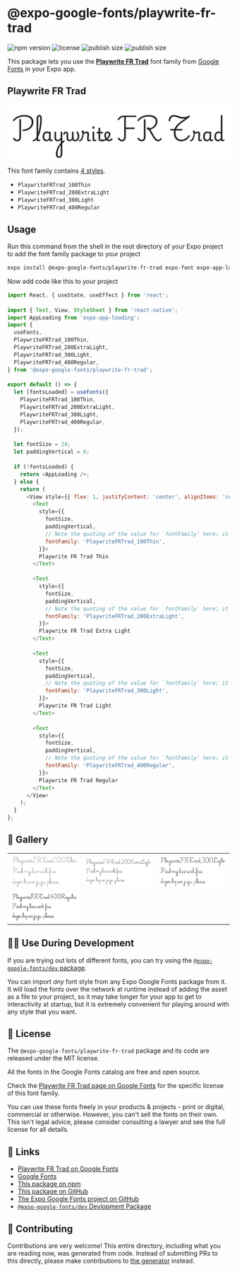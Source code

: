 # @expo-google-fonts/playwrite-fr-trad

![npm version](https://flat.badgen.net/npm/v/@expo-google-fonts/playwrite-fr-trad)
![license](https://flat.badgen.net/github/license/expo/google-fonts)
![publish size](https://flat.badgen.net/packagephobia/install/@expo-google-fonts/playwrite-fr-trad)
![publish size](https://flat.badgen.net/packagephobia/publish/@expo-google-fonts/playwrite-fr-trad)

This package lets you use the [**Playwrite FR Trad**](https://fonts.google.com/specimen/Playwrite+FR+Trad) font family from [Google Fonts](https://fonts.google.com/) in your Expo app.

## Playwrite FR Trad

![Playwrite FR Trad](./font-family.png)

This font family contains [4 styles](#-gallery).

- `PlaywriteFRTrad_100Thin`
- `PlaywriteFRTrad_200ExtraLight`
- `PlaywriteFRTrad_300Light`
- `PlaywriteFRTrad_400Regular`

## Usage

Run this command from the shell in the root directory of your Expo project to add the font family package to your project
```sh
expo install @expo-google-fonts/playwrite-fr-trad expo-font expo-app-loading
```

Now add code like this to your project
```js
import React, { useState, useEffect } from 'react';

import { Text, View, StyleSheet } from 'react-native';
import AppLoading from 'expo-app-loading';
import {
  useFonts,
  PlaywriteFRTrad_100Thin,
  PlaywriteFRTrad_200ExtraLight,
  PlaywriteFRTrad_300Light,
  PlaywriteFRTrad_400Regular,
} from '@expo-google-fonts/playwrite-fr-trad';

export default () => {
  let [fontsLoaded] = useFonts({
    PlaywriteFRTrad_100Thin,
    PlaywriteFRTrad_200ExtraLight,
    PlaywriteFRTrad_300Light,
    PlaywriteFRTrad_400Regular,
  });

  let fontSize = 24;
  let paddingVertical = 6;

  if (!fontsLoaded) {
    return <AppLoading />;
  } else {
    return (
      <View style={{ flex: 1, justifyContent: 'center', alignItems: 'center' }}>
        <Text
          style={{
            fontSize,
            paddingVertical,
            // Note the quoting of the value for `fontFamily` here; it expects a string!
            fontFamily: 'PlaywriteFRTrad_100Thin',
          }}>
          Playwrite FR Trad Thin
        </Text>

        <Text
          style={{
            fontSize,
            paddingVertical,
            // Note the quoting of the value for `fontFamily` here; it expects a string!
            fontFamily: 'PlaywriteFRTrad_200ExtraLight',
          }}>
          Playwrite FR Trad Extra Light
        </Text>

        <Text
          style={{
            fontSize,
            paddingVertical,
            // Note the quoting of the value for `fontFamily` here; it expects a string!
            fontFamily: 'PlaywriteFRTrad_300Light',
          }}>
          Playwrite FR Trad Light
        </Text>

        <Text
          style={{
            fontSize,
            paddingVertical,
            // Note the quoting of the value for `fontFamily` here; it expects a string!
            fontFamily: 'PlaywriteFRTrad_400Regular',
          }}>
          Playwrite FR Trad Regular
        </Text>
      </View>
    );
  }
};

```

## 🔡 Gallery


||||
|-|-|-|
|![PlaywriteFRTrad_100Thin](./PlaywriteFRTrad_100Thin.ttf.png)|![PlaywriteFRTrad_200ExtraLight](./PlaywriteFRTrad_200ExtraLight.ttf.png)|![PlaywriteFRTrad_300Light](./PlaywriteFRTrad_300Light.ttf.png)||
|![PlaywriteFRTrad_400Regular](./PlaywriteFRTrad_400Regular.ttf.png)||||


## 👩‍💻 Use During Development

If you are trying out lots of different fonts, you can try using the [`@expo-google-fonts/dev` package](https://github.com/expo/google-fonts/tree/master/font-packages/dev#readme).

You can import *any* font style from any Expo Google Fonts package from it. It will load the fonts
over the network at runtime instead of adding the asset as a file to your project, so it may take longer
for your app to get to interactivity at startup, but it is extremely convenient
for playing around with any style that you want.

## 📖 License

The `@expo-google-fonts/playwrite-fr-trad` package and its code are released under the MIT license.

All the fonts in the Google Fonts catalog are free and open source.

Check the [Playwrite FR Trad page on Google Fonts](https://fonts.google.com/specimen/Playwrite+FR+Trad) for the specific license of this font family.

You can use these fonts freely in your products & projects - print or digital, commercial or otherwise. However, you can't sell the fonts on their own. This isn't legal advice, please consider consulting a lawyer and see the full license for all details.

## 🔗 Links

- [Playwrite FR Trad on Google Fonts](https://fonts.google.com/specimen/Playwrite+FR+Trad)
- [Google Fonts](https://fonts.google.com/)
- [This package on npm](https://www.npmjs.com/package/@expo-google-fonts/playwrite-fr-trad)
- [This package on GitHub](https://github.com/expo/google-fonts/tree/master/font-packages/playwrite-fr-trad)
- [The Expo Google Fonts project on GitHub](https://github.com/expo/google-fonts)
- [`@expo-google-fonts/dev` Devlopment Package](https://github.com/expo/google-fonts/tree/master/font-packages/dev)

## 🤝 Contributing

Contributions are very welcome! This entire directory, including what you are reading now, was generated from code. Instead of submitting PRs to this directly, please make contributions to [the generator](https://github.com/expo/google-fonts/tree/master/packages/generator) instead.
